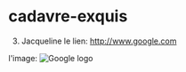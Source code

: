 # cadavre-exquis


















3. Jacqueline
le lien: <http://www.google.com>


l'image: ![Google logo](https://www.google.fr/images/srpr/logo11w.png "google logo")
